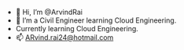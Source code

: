 - 👋 Hi, I’m @ArvindRai
- 👀 I’m a Civil Engineer learning Cloud Engineering. 
- Currently learning Cloud Engineering.
- 📫 ARvind.rai24@hotmail.com
<!---
ChristianDiVaio/ChristianDiVaio is a ✨ special ✨ repository because its `README.md` (this file) appears on your GitHub profile.
You can click the Preview link to take a look at your changes.
--->
